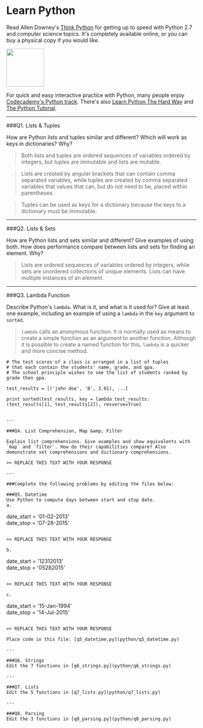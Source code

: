 # Learn Python

Read Allen Downey's [Think Python](http://www.greenteapress.com/thinkpython/) for getting up to speed with Python 2.7 and computer science topics. It's completely available online, or you can buy a physical copy if you would like.

<a href="http://www.greenteapress.com/thinkpython/"><img src="img/think_python.png" style="width: 100px;" target="_blank"></a>

For quick and easy interactive practice with Python, many people enjoy [Codecademy's Python track](http://www.codecademy.com/en/tracks/python). There's also [Learn Python The Hard Way](http://learnpythonthehardway.org/book/) and [The Python Tutorial](https://docs.python.org/2/tutorial/).

---

###Q1. Lists &amp; Tuples

How are Python lists and tuples similar and different? Which will work as keys in dictionaries? Why?

> Both lists and tuples are ordered sequences of variables ordered by integers, but tuples are immutable and lists are mutable.

> Lists are created by angular brackets that can contain comma separated variables, while tuples are created by comma separated variables that values that can, but do not need to be, placed within parentheses.

> Tuples can be used as keys for a dictionary because the keys to a dictionary must be immutable.

---

###Q2. Lists &amp; Sets

How are Python lists and sets similar and different? Give examples of using both. How does performance compare between lists and sets for finding an element. Why?

> Lists are ordered sequences of variables ordered by integers, while sets are unordered collections of unique elements. Lists can have multiple instances of an element. 

---

###Q3. Lambda Function

Describe Python's `lambda`. What is it, and what is it used for? Give at least one example, including an example of using a `lambda` in the `key` argument to `sorted`.

> `lambda` calls an anonymous function. It is normally used as means to create a simple function as an argument to another function. Although it is possible to create a named function for this, `lambda` is a quicker and more concise method.

```
# The test scores of a class is arranged in a list of tuples 
# that each contain the students' name, grade, and gpa.
# The school principle wishes to see the list of students ranked by grade then gpa.

test_results = [('john doe', 'B', 3.01), ...]

print sorted(test_results, key = lambda test_results: (test_results[1], test_results[2]), resverse=True)


---

###Q4. List Comprehension, Map &amp; Filter

Explain list comprehensions. Give examples and show equivalents with `map` and `filter`. How do their capabilities compare? Also demonstrate set comprehensions and dictionary comprehensions.

>> REPLACE THIS TEXT WITH YOUR RESPONSE

---

###Complete the following problems by editing the files below:

###Q5. Datetime
Use Python to compute days between start and stop date.   
a.  

```
date_start = '01-02-2013'    
date_stop = '07-28-2015'
```

>> REPLACE THIS TEXT WITH YOUR RESPONSE

b.  
```
date_start = '12312013'  
date_stop = '05282015'  
```

>> REPLACE THIS TEXT WITH YOUR RESPONSE

c.  
```
date_start = '15-Jan-1994'      
date_stop = '14-Jul-2015'  
```

>> REPLACE THIS TEXT WITH YOUR RESPONSE  

Place code in this file: [q5_datetime.py](python/q5_datetime.py)

---

###Q6. Strings
Edit the 7 functions in [q6_strings.py](python/q6_strings.py)

---

###Q7. Lists
Edit the 5 functions in [q7_lists.py](python/q7_lists.py)

---

###Q8. Parsing
Edit the 3 functions in [q8_parsing.py](python/q8_parsing.py)





